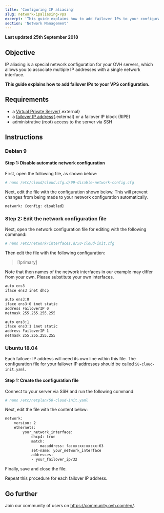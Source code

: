 ```yaml
---
title: 'Configuring IP aliasing'
slug: network-ipaliasing-vps
excerpt: 'This guide explains how to add failover IPs to your configuration'
section: 'Network Management'
---
```


**Last updated 25th September 2018**

## Objective

IP aliasing is a special network configuration for your OVH servers, which allows you to associate multiple IP addresses with a single network interface.

**This guide explains how to add failover IPs to your VPS configuration.**

## Requirements

* a [Virtual Private Server](https://www.ovh.ie/vps/){.external}
* a [failover IP address](https://www.ovh.ie/dedicated_servers/ip_failover.xml){.external} or a failover IP block (RIPE)
* administrative (root) access to the server via SSH

## Instructions

### Debian 9

#### Step 1: Disable automatic network configuration

First, open the following file, as shown below:

```sh
# nano /etc/cloud/cloud.cfg.d/99-disable-network-config.cfg
```
Next, edit the file with the configuration shown below. This will prevent changes from being made to your network configuration automatically.

```sh
network: {config: disabled}
```

### Step 2: Edit the network configuration file

Next, open the network configuration file for editing with the following command:

```sh
# nano /etc/network/interfaces.d/50-cloud-init.cfg
```
Then edit the file with the following configuration:

> [!primary]
>
Note that then names of the network interfaces in our example may differ from your own. Please substitute your own interfaces.
>

```sh
auto ens3
iface ens3 inet dhcp

auto ens3:0
iface ens3:0 inet static
address FailoverIP 0
netmask 255.255.255.255

auto ens3:1
iface ens3:1 inet static
address FailoverIP 1
netmask 255.255.255.255
```

### Ubuntu 18.04

Each failover IP address will need its own line within this file. The configuration file for your failover IP addresses should be called `50-cloud-init.yaml`.

#### Step 1: Create the configuration file

Connect to your server via SSH and run the following command:

```sh
# nano /etc/netplan/50-cloud-init.yaml
```

Next, edit the file with the content below:

```sh
network:
    version: 2
    ethernets:
        your_network_interface:
            dhcp4: true
            match:
                macaddress: fa:xx:xx:xx:xx:63
            set-name: your_network_interface
            addresses:
            - your_failover_ip/32
```

Finally, save and close the file.

Repeat this procedure for each failover IP address.

## Go further

Join our community of users on <https://community.ovh.com/en/>.